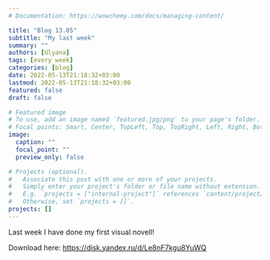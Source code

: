 ```yaml
---
# Documentation: https://wowchemy.com/docs/managing-content/

title: "Blog 13.05"
subtitle: "My last week"
summary: ""
authors: [Ulyana]
tags: [every week]
categories: [blog]
date: 2022-05-13T21:18:32+03:00
lastmod: 2022-05-13T21:18:32+03:00
featured: false
draft: false

# Featured image
# To use, add an image named `featured.jpg/png` to your page's folder.
# Focal points: Smart, Center, TopLeft, Top, TopRight, Left, Right, BottomLeft, Bottom, BottomRight.
image:
  caption: ""
  focal_point: ""
  preview_only: false

# Projects (optional).
#   Associate this post with one or more of your projects.
#   Simply enter your project's folder or file name without extension.
#   E.g. `projects = ["internal-project"]` references `content/project/deep-learning/index.md`.
#   Otherwise, set `projects = []`.
projects: []
---
```

Last week I have done my first visual novell!

Download here: https://disk.yandex.ru/d/Le8nF7kgu8YuWQ
